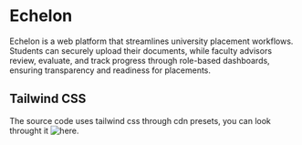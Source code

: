 # Echelon
Echelon is a web platform that streamlines university placement workflows. Students can securely upload their documents, while faculty advisors review, evaluate, and track progress through role-based dashboards, ensuring transparency and readiness for placements.

## Tailwind CSS
The source code uses tailwind css through cdn presets, you can look throught it ![here.](https://themesberg.com/knowledge-center/tailwind-css/html)
